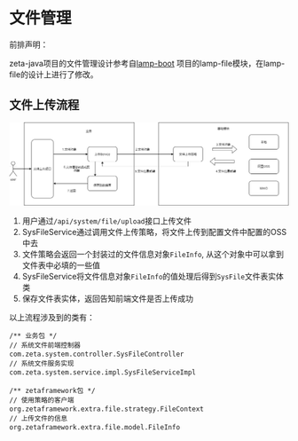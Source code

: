 # 文件管理

前排声明：

zeta-java项目的文件管理设计参考自[lamp-boot](https://github.com/zuihou/lamp-boot) 项目的lamp-file模块，在lamp-file的设计上进行了修改。




## 文件上传流程
![文件上传流程.png](./img/文件上传流程.png)

1. 用户通过`/api/system/file/upload`接口上传文件
2. SysFileService通过调用文件上传策略，将文件上传到配置文件中配置的OSS中去
3. 文件策略会返回一个封装过的文件信息对象`FileInfo`, 从这个对象中可以拿到文件表中必填的一些值
4. SysFileService将文件信息对象`FileInfo`的值处理后得到`SysFile`文件表实体类
5. 保存文件表实体，返回告知前端文件是否上传成功


以上流程涉及到的类有：
```
/** 业务包 */
// 系统文件前端控制器
com.zeta.system.controller.SysFileController
// 系统文件服务实现
com.zeta.system.service.impl.SysFileServiceImpl

/** zetaframework包 */
// 使用策略的客户端
org.zetaframework.extra.file.strategy.FileContext
// 上传文件的信息
org.zetaframework.extra.file.model.FileInfo
```
